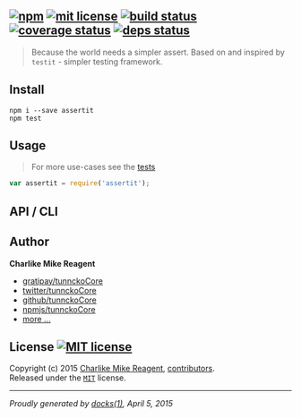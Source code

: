 ## [![npm][npmjs-img]][npmjs-url] [![mit license][license-img]][license-url] [![build status][travis-img]][travis-url] [![coverage status][coveralls-img]][coveralls-url] [![deps status][daviddm-img]][daviddm-url]

> Because the world needs a simpler assert. Based on and inspired by `testit` - simpler testing framework.

## Install
```
npm i --save assertit
npm test
```


## Usage
> For more use-cases see the [tests](./test.js)

```js
var assertit = require('assertit');
```


## API / CLI


## Author
**Charlike Mike Reagent**
+ [gratipay/tunnckoCore][author-gratipay]
+ [twitter/tunnckoCore][author-twitter]
+ [github/tunnckoCore][author-github]
+ [npmjs/tunnckoCore][author-npmjs]
+ [more ...][contrib-more]


## License [![MIT license][license-img]][license-url]
Copyright (c) 2015 [Charlike Mike Reagent][contrib-more], [contributors][contrib-graf].  
Released under the [`MIT`][license-url] license.


[npmjs-url]: http://npm.im/assertit
[npmjs-img]: https://img.shields.io/npm/v/assertit.svg?style=flat&label=assertit

[coveralls-url]: https://coveralls.io/r/tunnckoCore/assertit?branch=master
[coveralls-img]: https://img.shields.io/coveralls/tunnckoCore/assertit.svg?style=flat

[license-url]: https://github.com/tunnckoCore/assertit/blob/master/license.md
[license-img]: https://img.shields.io/badge/license-MIT-blue.svg?style=flat

[travis-url]: https://travis-ci.org/tunnckoCore/assertit
[travis-img]: https://img.shields.io/travis/tunnckoCore/assertit.svg?style=flat

[daviddm-url]: https://david-dm.org/tunnckoCore/assertit
[daviddm-img]: https://img.shields.io/david/tunnckoCore/assertit.svg?style=flat

[author-gratipay]: https://gratipay.com/tunnckoCore
[author-twitter]: https://twitter.com/tunnckoCore
[author-github]: https://github.com/tunnckoCore
[author-npmjs]: https://npmjs.org/~tunnckocore

[contrib-more]: http://j.mp/1stW47C
[contrib-graf]: https://github.com/tunnckoCore/assertit/graphs/contributors

***

_Proudly generated by [docks(1)](https://github.com/tunnckoCore), April 5, 2015_